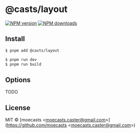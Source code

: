 # @casts/layout

[![NPM version](https://img.shields.io/npm/v/@casts/layout.svg?style=flat)](https://npmjs.org/package/@casts/layout)
[![NPM downloads](http://img.shields.io/npm/dm/@casts/layout.svg?style=flat)](https://npmjs.org/package/@casts/layout)

## Install

```bash
$ pnpm add @casts/layout
```

```bash
$ pnpm run dev
$ pnpm run build
```

## Options

TODO

## License

MIT © [moecasts &lt;moecasts.caster@gmail.com&gt;](https://github.com/moecasts &lt;moecasts.caster@gmail.com&gt;)
